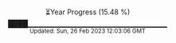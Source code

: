 <p align="center">
⏳Year Progress (15.48 %) <br>
████▁▁▁▁▁▁▁▁▁▁▁▁▁▁▁▁▁▁▁▁▁▁▁▁▁▁ <br>
<sub>Updated: Sun, 26 Feb 2023 12:03:06 GMT</sub>
</p>

